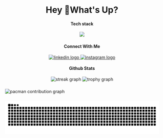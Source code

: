 <h1 align="center">Hey 👋What's Up?</h1>

<h4 align="center">Tech stack</h4>

<p align="center">
  <a href="https://skillicons.dev">
    <img src="https://skillicons.dev/icons?i=kotlin,androidstudio,spring,aws,docker,git" />
  </a>
</p>


<h4 align="center">Connect With Me</h4>
<div align="center">
  <a href="https://www.linkedin.com/in/jefry-jacky-a61b7a71/" target="_blank">
    <img src="https://raw.githubusercontent.com/maurodesouza/profile-readme-generator/master/src/assets/icons/social/linkedin/default.svg" width="32" height="32" alt="linkedin logo"  />
  </a>
  <a href="https://www.instagram.com/jefryjacky/" target="_blank">
    <img src="https://raw.githubusercontent.com/maurodesouza/profile-readme-generator/master/src/assets/icons/social/instagram/default.svg" width="32" height="32" alt="instagram logo"  />
  </a>
</div>

<h4 align="center">Github Stats</h4>

<div align="center">
  <img src="https://streak-stats.demolab.com?user=jefryjacky&locale=en&mode=daily&theme=dracula&hide_border=false&border_radius=5&order=3" height="150" alt="streak graph"  />
  <img src="https://github-profile-trophy.vercel.app?username=jefryjacky&theme=dracula&column=-1&row=1&margin-w=8&margin-h=8&no-bg=false&no-frame=false&order=4" height="150" alt="trophy graph"  />
</div>

###

<picture>
  <source media="(prefers-color-scheme: dark)" srcset="https://raw.githubusercontent.com/jefryjacky/jefryjacky/output/pacman-contribution-graph-dark.svg">
  <source media="(prefers-color-scheme: light)" srcset="https://raw.githubusercontent.com/jefryjacky/jefryjacky/output/pacman-contribution-graph.svg">
  <img alt="pacman contribution graph" src="https://raw.githubusercontent.com/jefryjacky/jefryjacky/output/pacman-contribution-graph.svg">
</picture>



###
<img src="https://raw.githubusercontent.com/jefryjacky/jefryjacky/output/snake.svg" alt="Snake animation" />


###

<!--
**jefryjacky/jefryjacky** is a ✨ _special_ ✨ repository because its `README.md` (this file) appears on your GitHub profile.

Here are some ideas to get you started:

- 🔭 I’m currently working on ...
- 🌱 I’m currently learning ...
- 👯 I’m looking to collaborate on ...
- 🤔 I’m looking for help with ...
- 💬 Ask me about ...
- 📫 How to reach me: ...
- 😄 Pronouns: ...
- ⚡ Fun fact: ...
-->
